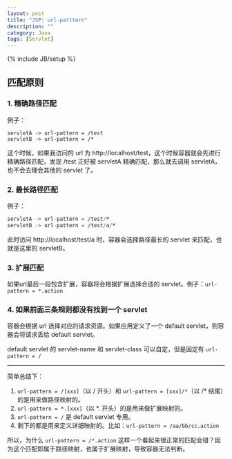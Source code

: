 ```yaml
---
layout: post
title: "JSP: url-patttern"
description: ""
category: Java
tags: [Servlet]
---
```

{% include JB/setup %}

## 匹配原则

### 1. 精确路径匹配

例子：

```
servletA -> url-pattern = /test
servletB -> url-pattern = /*
```

这个时候，如果我访问的 url 为 http://localhost/test，这个时候容器就会先进行精确路径匹配，发现 /test 正好被 servletA 精确匹配，那么就去调用 servletA，也不会去理会其他的 servlet 了。

### 2. 最长路径匹配

例子：

```r
servletA -> url-pattern = /test/*
servletB -> url-pattern = /test/a/*
```

此时访问 http://localhost/test/a 时，容器会选择路径最长的 servlet 来匹配，也就是这里的 servletB。

### 3. 扩展匹配

如果url最后一段包含扩展，容器将会根据扩展选择合适的 servlet。例子：`url-pattern = *.action`

### 4. 如果前面三条规则都没有找到一个 servlet

容器会根据 url 选择对应的请求资源。如果应用定义了一个 default servlet，则容器会将请求丢给 default servlet。  

default servlet 的 servlet-name 和 servlet-class 可以自定，但是固定有 `url-pattern = /`

-----

简单总结下：

1. `url-pattern = /[xxx]`（以 / 开头）和 `url-pattern = [xxx]/*`（以 /* 结尾）的是用来做路径映射的。
2. `url-pattern = *.[xxx]`（以 \*. 开头）的是用来做扩展映射的。
3. `url-pattern = /` 是 default servlet 专用。
4. 剩下的都是用来定义详细映射的。比如：`url-pattern = /aa/bb/cc.action`

所以，为什么 `url-pattern = /*.action` 这样一个看起来很正常的匹配会错？因为这个匹配即属于路径映射，也属于扩展映射，导致容器无法判断。
